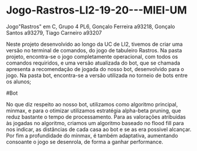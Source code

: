 # Jogo-Rastros-LI2-19-20---MIEI-UM
Jogo"Rastros" em C, Grupo 4 PL6, Gonçalo Ferreira a93218, Gonçalo Santos a93279, Tiago Carneiro a93207
	 	
  Neste projeto desenvolvido ao longo da UC de LI2, tivemos de criar uma versão no terminal de comandos, do jogo de tabuleiro Rastros.
  Na pasta projeto, encontra-se o jogo completamente operacional, com todos os comandos requiridos, 
e uma versão atualizada do bot, que se chamada apresenta a recomendação de jogada do nosso bot, 
desenvolvido para o jogo.
	Na pasta bot, encontra-se a versão utilizada no torneio de bots entre os alunos;
	
#Bot

  No que diz respeito ao nosso bot, utilizamos como algoritmo principal, minmax, e para o otimizar utilizamos
estratégia alpha-beta pruning, que reduz bastante o tempo de processamento. Para as valorações atribuidas às
jogadas no algoritmo, criamos um algoritmo baseado no flood fill para nos indicar, as distâncias de cada casa ao
bot e se as era possivel alcançar. Por fim a profundidade do minmax, é também adaptativa, aumentando consoante o jogo
se desenrola, de forma a ganhar performance.
